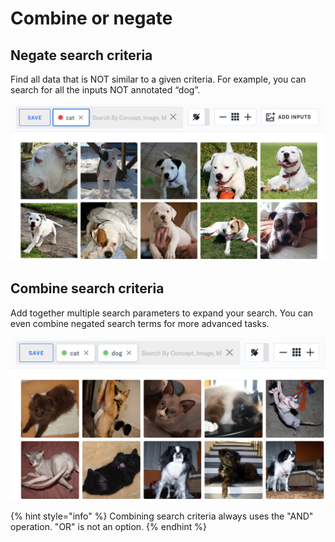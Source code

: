 # Combine or negate

## Negate search criteria

Find all data that is NOT similar to a given criteria. For example, you can search for all the inputs NOT annotated “dog”.

![image](../../.gitbook/assets/negate_search_criteria.jpg)

## Combine search criteria

Add together multiple search parameters to expand your search. You can even combine negated search terms for more advanced tasks.

![image](../../.gitbook/assets/combine_search_criteria.jpg)

{% hint style="info" %}
Combining search criteria always uses the "AND" operation. "OR" is not an option.
{% endhint %}

